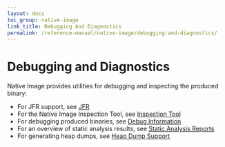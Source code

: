 ```yaml
---
layout: docs
toc_group: native-image
link_title: Debugging And Diagnostics
permalink: /reference-manual/native-image/debugging-and-diagnostics/
---
```

# Debugging and Diagnostics
Native Image provides utilities for debugging and inspecting the produced binary:
 - For JFR support, see [JFR](JFR.md)
 - For the Native Image Inspection Tool, see [Inspection Tool](InspectTool.md)
 - For debugging produced binaries, see [Debug Information](DebugInfo.md)
 - For an overview of static analysis results, see [Static Analysis Reports](StaticAnalysisReports.md)
 - For generating heap dumps, see [Heap Dump Support](NativeImageHeapdumpEnterprise.md)
